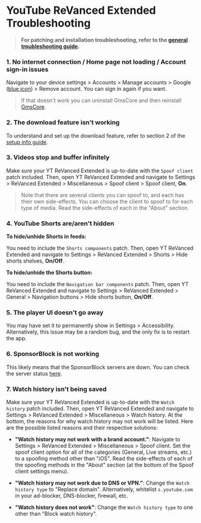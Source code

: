# **YouTube ReVanced Extended Troubleshooting**


> **For patching and installation troubleshooting, refer to the [general troubleshooting guide](https://github.com/ReVanced-Extended-Community/Community-Guides/blob/main/community-wiki/general-troubleshooting.md).**


### **1. No internet connection / Home page not loading / Account sign-in issues**

Navigate to your device settings > Accounts > Manage accounts > Google ([blue icon](https://imgur.com/a/LXoLCV1)) > Remove account. You can sign in again if you want.

> If that doesn't work you can uninstall GmsCore and then reinstall [GmsCore](https://github.com/ReVanced/GmsCore/releases/latest).




### **2. The download feature isn't working**

To understand and set up the download feature, refer to section 2 of the [setup info guide](https://github.com/ReVanced-Extended-Community/Community-Guides/blob/main/community-wiki/patching%20%26%20setup%20info.md#2-general-info-for-patching-and-feature-setup).




### **3. Videos stop and buffer infinitely**

Make sure your YT ReVanced Extended is up-to-date with the `Spoof client` patch included. Then, open YT ReVanced Extended and navigate to Settings > ReVanced Extended > Miscellaneous > Spoof client > Spoof client, **On**. 

> Note that there are several clients you can spoof to, and each has their own side-effects. You can choose the client to spoof to for each type of media. Read the side-effects of each in the "About" section.




### **4. YouTube Shorts are/aren't hidden**

**To hide/unhide Shorts in feeds:**

You need to include the `Shorts components` patch. Then, open YT ReVanced Extended and navigate to Settings > ReVanced Extended > Shorts > Hide shorts shelves, **On/Off**.

**To hide/unhide the Shorts button:**

You need to include the `Navigation bar components` patch. Then, open YT ReVanced Extended and navigate to Settings > ReVanced Extended > General > Navigation buttons > Hide shorts button, **On/Off**.




### **5. The player UI doesn't go away**

You may have set it to permanently show in Settings > Accessibility. Alternatively, this issue may be a random bug, and the only fix is to restart the app.




### **6. SponsorBlock is not working**

This likely means that the SponsorBlock servers are down. You can check the server status [here](https://status.sponsor.ajay.app/).




### **7. Watch history isn't being saved**

Make sure your YT ReVanced Extended is up-to-date with the `Watch history` patch included. Then, open YT ReVanced Extended and navigate to Settings > ReVanced Extended > Miscellaneous > Watch history. At the bottom, the reasons for why watch history may not work will be listed. Here are the possible listed reasons and their respective solutions:

- **"Watch history may not work with a brand account."**: Navigate to Settings > ReVanced Extended > Miscellaneous > Spoof client. Set the spoof client option for all of the categories (General, Live streams, etc.) to a spoofing method other than "iOS". Read the side-effects of each of the spoofing methods in the "About" section (at the bottom of the Spoof client settings menu). 

- **"Watch history may not work due to DNS or VPN."**: Change the `Watch history type` to "Replace domain". Alternatively, whitelist `s.youtube.com` in your ad-blocker, DNS-blocker, firewall, etc. 

- **"Watch history does not work"**: Change the `Watch history type` to one other than "Block watch history".
